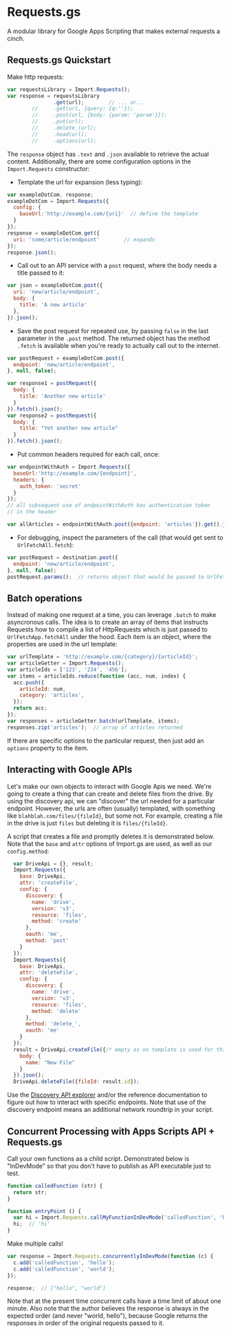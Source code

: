 # Requests.gs

A modular library for Google Apps Scripting that makes external requests a cinch.

## Requests.gs Quickstart

Make http requests:

```js
var requestsLibrary = Import.Requests();
var response = requestsLibrary
		       .get(url);        // ... or...
		//     .get(url, {query: {q:''});
		//     .post(url, {body: {param: 'param'}});
		//     .put(url);
		//     .delete_(url);
		//     .head(url);
		//     .options(url);
```

The `response` object has `.text` and `.json` available to retrieve the actual content. Additionally, there are some configuration options in the `Import.Requests` constructor: 

- Template the url for expansion (less typing):

```js
var exampleDotCom, response;
exampleDotCom = Import.Requests({
  config: {
    baseUrl:'http://example.com/{uri}'  // define the template
  }
});
response = exampleDotCom.get({
  uri: 'some/article/endpoint'        // expands
});
response.json();
```

- Call out to an API service with a `post` request, where the body needs a title passed to it:

```js
var json = exampleDotCom.post({
  uri: 'new/article/endpoint',
  body: {
    title: 'A new article'
  },
}).json();
```

- Save the post request for repeated use, by passing `false` in the last parameter in the `.post` method. The returned object has the method `.fetch` is available when you're ready to actually call out to the internet.

```js
var postRequest = exampleDotCom.post({
  endpoint: 'new/article/endpoint',
}, null, false);

var response1 = postRequest({
  body: {
    title: 'Another new article'
  }
}).fetch().json();
var response2 = postRequest({
  body: {
    title: "Yet another new article"
  }
}).fetch().json();
```

- Put common headers required for each call, once:

```js
var endpointWithAuth = Import.Requests({
  baseUrl:'http://example.com/{endpoint}',
  headers: {
    auth_token: 'secret'
  }
});
// all subsequent use of endpointWithAuth has authentication token 
// in the header

var allArticles = endpointWithAuth.post({endpoint: 'articles'}).get().json();
```

- For debugging, inspect the parameters of the call (that would get sent to `UrlFetchAll.fetch`):

```js
var postRequest = destination.post({
  endpoint: 'new/article/endpoint',
}, null, false);
postRequest.params();  // returns object that would be passed to UrlFetchApp.fetch
```

## Batch operations

Instead of making one request at a time, you can leverage `.batch` to make asyncronous calls. The idea is to create an array of items that instructs Requests how to compile a list of HttpRequests which is just passed to `UrlFetchApp.fetchAll` under the hood. Each item is an object, where the properties are used in the url template:

```js
var urlTemplate = 'http://example.com/{category}/{articleId}';
var articleGetter = Import.Requests();
var articleIds = ['123', '234', '456'];
var items = articleIds.reduce(function (acc, num, index) {
  acc.push({
  	articleId: num,
  	category: 'articles',
  });
  return acc;	
});
var responses = articleGetter.batch(urlTemplate, items);
responses.zip('articles');  // array of articles returned
```

If there are specific options to the particular request, then just add an `options` property to the item.

## Interacting with Google APIs

Let's make our own objects to interact with Google Apis we need. We're going to create a thing that can create and delete files from the drive. By using the discovery api, we can "discover" the url needed for a particular endpoint. However, the urls are often (usually) templated, with something like `blahblah.com/files/{fileId}`, but some not. For example, creating a file in the drive is just `files` but deleting it is `files/{fileId}`.

A script that creates a file and promptly deletes it is demonstrated below. Note that the `base` and `attr` options of Import.gs are used, as well as our `config.method`:

```js
  var DriveApi = {}, result;
  Import.Requests({
    base: DriveApi,
    attr: 'createFile',
    config: {
      discovery: {
        name: 'drive',
        version: 'v3',
        resource: 'files',
        method: 'create'
      },
      oauth: 'me',
      method: 'post'
    }
  });
  Import.Requests({
    base: DriveApi,
    attr: 'deleteFile',
    config: {
      discovery: {
        name: 'drive',
        version: 'v3',
        resource: 'files',
        method: 'delete'
      },
      method: 'delete_',
      oauth: 'me'
    }
  });
  result = DriveApi.createFile({/* empty as no template is used for this url endpoint */ }, {
    body: {
      name: "New File"
    }
  }).json();
  DriveApi.deleteFile({fileId: result.id});
```

Use the [Discovery API explorer](https://developers.google.com/apis-explorer/#p/discovery/v1/discovery.apis.getRest) and/or the reference documentation to figure out how to interact with specific endpoints. Note that use of the discovery endpoint means an additional network roundtrip in your script.

## Concurrent Processing with Apps Scripts API + Requests.gs

Call your own functions as a child script. Demonstrated below is "InDevMode" so that you don't have to publish as API executable just to test.

```js
function calledFunction (str) {
  return str;
}

function entryPoint () {
  var hi = Import.Requests.callMyFunctionInDevMode('calledFunction', 'hi');
  hi;  // 'hi'
}
```

Make multiple calls!

```js
var response = Import.Requests.concurrentlyInDevMode(function (c) {
  c.add('calledFunction', 'hello');
  c.add('calledFunction', 'world');
});

response;  // ["hello", "world"]
```

Note that at the present time concurrent calls have a time limit of about one minute. Also note that the author believes the response is always in the expected order (and never "world, hello"), because Google returns the responses in order of the original requests passed to it.

